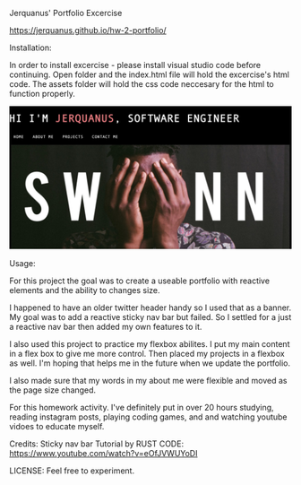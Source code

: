 Jerquanus' Portfolio Excercise

https://jerquanus.github.io/hw-2-portfolio/

Installation:

In order to install excercise - please install visual studio code before continuing.
Open folder and the index.html file will hold the excercise's html code. 
The assets folder will hold the css code neccesary for the html to function properly.

![screenshot](./assets/images/banner-example.jpg)

Usage:

For this project the goal was to create a useable portfolio with reactive elements
and the ability to changes size. 

I happened to have an older twitter header handy so I used that as a banner.
My goal was to add a reactive sticky nav bar but failed. So I settled for a just a reactive
nav bar then added my own features to it. 

I also used this project to practice my flexbox abilites. I put my main content in a 
flex box to give me more control. Then placed my projects in a flexbox as well. I'm
hoping that helps me in the future when we update the portfolio. 

I also made sure that my words in my about me were flexible and moved as the page size changed.


For this homework activity. I've definitely put in over
20 hours studying, reading instagram posts, playing coding games, and and watching youtube vidoes to educate myself.

Credits:
Sticky nav bar Tutorial by RUST CODE: https://www.youtube.com/watch?v=eOfJVWUYoDI

LICENSE:
Feel free to experiment. 




